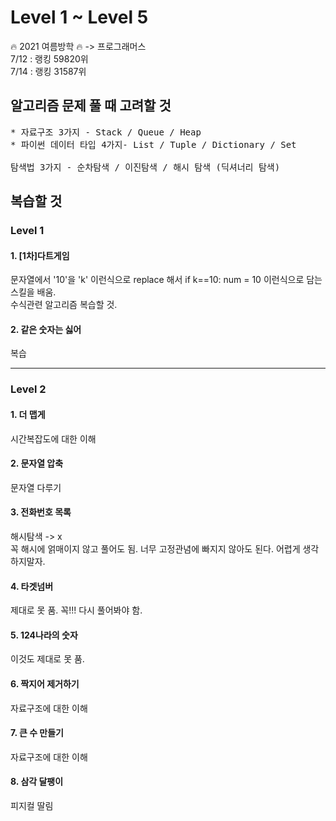 # Level 1 ~ Level 5

🔥 2021 여름방학 🔥 -> 프로그래머스      
7/12 : 랭킹 59820위   
7/14 : 랭킹 31587위   
## 알고리즘 문제 풀 때 고려할 것
<pre>
* 자료구조 3가지 - Stack / Queue / Heap   
* 파이썬 데이터 타입 4가지- List / Tuple / Dictionary / Set   
   
탐색법 3가지 - 순차탐색 / 이진탐색 / 해시 탐색 (딕셔너리 탐색)
</pre>
## 복습할 것
### Level 1
#### 1. [1차]다트게임   
   
문자열에서 '10'을 'k' 이런식으로 replace 해서 if k==10: num = 10 이런식으로 담는 스킬을 배움.   
수식관련 알고리즘 복습할 것.
   
#### 2. 같은 숫자는 싫어
   
   복습
***
### Level 2
#### 1. 더 맵게

시간복잡도에 대한 이해
   
#### 2. 문자열 압축
   
문자열 다루기
   
#### 3. 전화번호 목록
   
해시탐색 -> x   
꼭 해시에 얽매이지 않고 풀어도 됨. 너무 고정관념에 빠지지 않아도 된다. 어렵게 생각하지말자.

#### 4. 타겟넘버
   
제대로 못 품. 꼭!!! 다시 풀어봐야 함. 

#### 5. 124나라의 숫자
   
이것도 제대로 못 품. 
   
#### 6. 짝지어 제거하기
   
자료구조에 대한 이해
   
#### 7. 큰 수 만들기
   
자료구조에 대한 이해
   
#### 8. 삼각 달팽이
   
피지컬 딸림
   
   

